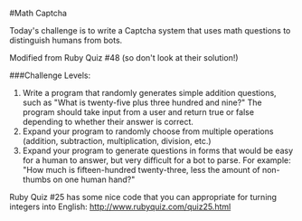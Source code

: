#Math Captcha

Today's challenge is to write a Captcha system that uses math questions to distinguish humans from bots.

Modified from Ruby Quiz #48 (so don't look at their solution!)

###Challenge Levels:

1. Write a program that randomly generates simple addition questions, such as "What is twenty-five plus three hundred and nine?" The program should take input from a user and return true or false depending to whether their answer is correct.
2. Expand your program to randomly choose from multiple operations (addition, subtraction, multiplication, division, etc.)
3. Expand your program to generate questions in forms that would be easy for a human to answer, but very difficult for a bot to parse. For example: "How much is fifteen-hundred twenty-three, less the amount of non-thumbs on one human hand?"

Ruby Quiz #25 has some nice code that you can appropriate for turning integers into English: http://www.rubyquiz.com/quiz25.html

